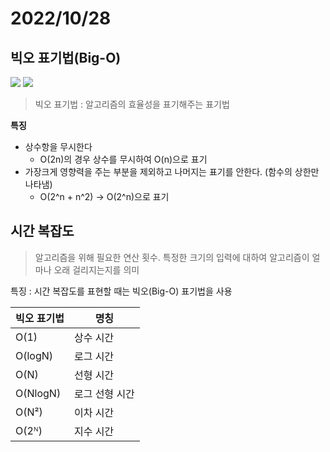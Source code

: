 # 2022/10/28
## 빅오 표기법(Big-O)

![](https://velog.velcdn.com/images/ririti/post/0a49ba68-a113-4bfc-af76-a45862b1633a/image.png)
![](https://velog.velcdn.com/images/ririti/post/67f83b1a-6826-45d7-9b02-273d6711d349/image.png)

> 빅오 표기법 : 알고리즘의 효율성을 표기해주는 표기법

**특징**
- 상수항을 무시한다
    - O(2n)의 경우 상수를 무시하여 O(n)으로 표기
- 가장크게 영향력을 주는 부분을 제외하고 나머지는 표기를 안한다. (함수의 상한만 나타냄)
    - O(2^n + n^2) -> O(2^n)으로 표기


## 시간 복잡도

> 알고리즘을 위해 필요한 연산 횟수. 특정한 크기의 입력에 대하여 알고리즘이 얼마나 오래 걸리지는지를 의미


특징 : 시간 복잡도를 표현할 때는 빅오(Big-O) 표기법을 사용


| 빅오 표기법   | 명칭       |
|:---------|----------|
| O(1)     | 상수 시간    |
| O(logN)  | 로그 시간    |
| O(N)     | 선형 시간    |
| O(NlogN) | 로그 선형 시간 |
| O(N²)    | 이차 시간    |
| O(2ᴺ)    | 지수 시간    |